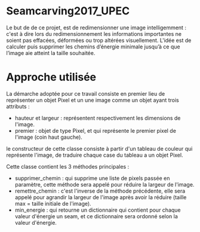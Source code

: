# Seamcarving2017_UPEC
Le but de de ce projet, est de redimensionner une image intelligemment : c'est à dire lors du redimensionnement les informations importantes ne soient pas effacées, déformées ou trop altérées visuellement.
L'idée est de calculer puis supprimer les chemins d’énergie minimale jusqu’à ce que l’image aie atteint la taille souhaitée.
# Approche utilisée
La démarche adoptée pour ce travail consiste en premier lieu de représenter un objet Pixel et un une image comme un objet ayant trois attributs :

 - hauteur et largeur : représentent respectivement les dimensions de l'image.
 - premier : objet de type Pixel, et qui représente le premier pixel de l'image (coin haut gauche).

le constructeur de cette classe consiste à partir d'un tableau de couleur qui représente l'image, de traduire chaque case du tableau a un objet Pixel.

Cette classe contient les 3 méthodes principales :

 - supprimer_chemin : qui supprime une liste de pixels passée en paramètre, cette méthode sera appelé pour réduire la largeur de l'image.
 - remettre_chemin : c'est l'inverse de la méthode précédente, elle sera appelé pour agrandir la largeur de l'image après avoir la réduire (taille max = taille initiale de l'image).
 - min_energie : qui retourne un dictionnaire qui contient pour chaque valeur d'énergie un seam, et ce dictionnaire sera ordonné selon la valeur d'énergie. 

 

 
<!--stackedit_data:
eyJoaXN0b3J5IjpbMTQ0MzcyMjI2OF19
-->